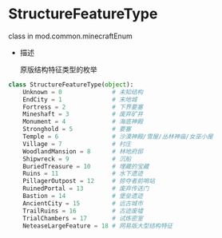 # StructureFeatureType

class in mod.common.minecraftEnum

- 描述

    原版结构特征类型的枚举



```python
class StructureFeatureType(object):
	Unknown = 0				 # 未知结构
	EndCity = 1				 # 末地城
	Fortress = 2			 # 下界要塞
	Mineshaft = 3			 # 废弃矿井
	Monument = 4			 # 海底神殿
	Stronghold = 5			 # 要塞
	Temple = 6				 # 沙漠神殿/雪屋/丛林神庙/女巫小屋
	Village = 7				 # 村庄
	WoodlandMansion = 8		 # 林地府邸
	Shipwreck = 9			 # 沉船
	BuriedTreasure = 10		 # 埋藏的宝藏
	Ruins = 11				 # 水下遗迹
	PillagerOutpost = 12	 # 掠夺者前哨站
	RuinedPortal = 13		 # 废弃传送门
	Bastion = 14			 # 堡垒遗迹
	AncientCity = 15         # 远古城市
	TrailRuins = 16          # 古迹废墟
	TrialChambers = 17		 # 试炼密室
	NeteaseLargeFeature = 18 # 网易版大型结构特征

``` 

